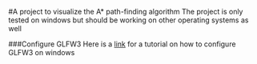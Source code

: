 #A project to visualize the A* path-finding algorithm
The project is only tested on windows but should be working on other operating systems as well

###Configure GLFW3
Here is a [link](https://www.youtube.com/watch?v=LO1LnhWWIow) for a tutorial on how to configure GLFW3 on windows